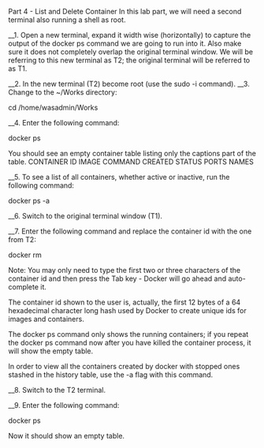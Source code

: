 Part 4 -  List and Delete Container 
In this lab part, we will need a second terminal also running a shell as root.

__1.  Open a new terminal, expand it width wise (horizontally) to capture the output of the docker ps command we are going to run into it.  Also make sure it does not completely overlap the original terminal window.
We will be referring to this new terminal as T2; the original terminal will be referred to as T1.

__2.  In the new terminal (T2) become root (use the sudo -i command).
__3.  Change to the ~/Works directory:

cd /home/wasadmin/Works

__4.  Enter the following command:

docker ps

You should see an empty container table listing only the captions part of the table. 
CONTAINER ID    IMAGE   COMMAND   CREATED    STATUS     PORTS     NAMES

__5.  To see a list of all containers, whether active or inactive, run the following command: 

docker ps -a

__6.  Switch to the original terminal window (T1).                       

__7.  Enter the following command and replace the container id with the one from T2:

docker rm <container id>

Note: You may only need to type the first two or three characters of the container id and then press the Tab key - Docker will go ahead and auto-complete it.   

The container id shown to the user is, actually, the first 12 bytes of a 64 hexadecimal character long hash used by Docker to create unique ids for images and containers.

The docker ps command only shows the running containers; if you repeat the docker ps command now after you have killed the container process, it will show the empty table.

In order to view all the containers created by docker with stopped ones stashed in the history table, use the -a flag with this command.

__8.  Switch to the T2 terminal.

__9.  Enter the following command:

docker ps

Now it should show an empty table. 

